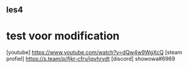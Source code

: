 ## les4

# test voor modification

[youtube] https://www.youtube.com/watch?v=dQw4w9WgXcQ
[steam profiel] https://s.team/p/fjkr-cfrv/jqvhrvdt
[discord] showowa#6969